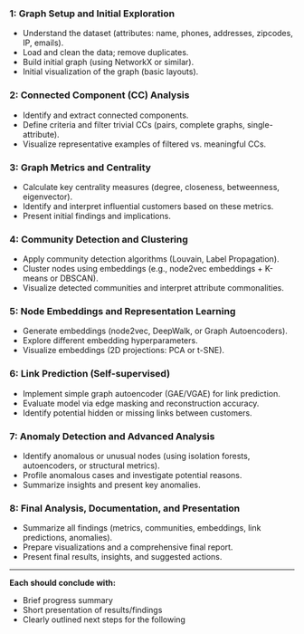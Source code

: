 

### 1: Graph Setup and Initial Exploration

* Understand the dataset (attributes: name, phones, addresses, zipcodes, IP, emails).
* Load and clean the data; remove duplicates.
* Build initial graph (using NetworkX or similar).
* Initial visualization of the graph (basic layouts).

### 2: Connected Component (CC) Analysis

* Identify and extract connected components.
* Define criteria and filter trivial CCs (pairs, complete graphs, single-attribute).
* Visualize representative examples of filtered vs. meaningful CCs.

### 3: Graph Metrics and Centrality

* Calculate key centrality measures (degree, closeness, betweenness, eigenvector).
* Identify and interpret influential customers based on these metrics.
* Present initial findings and implications.

### 4: Community Detection and Clustering

* Apply community detection algorithms (Louvain, Label Propagation).
* Cluster nodes using embeddings (e.g., node2vec embeddings + K-means or DBSCAN).
* Visualize detected communities and interpret attribute commonalities.

### 5: Node Embeddings and Representation Learning

* Generate embeddings (node2vec, DeepWalk, or Graph Autoencoders).
* Explore different embedding hyperparameters.
* Visualize embeddings (2D projections: PCA or t-SNE).

### 6: Link Prediction (Self-supervised)

* Implement simple graph autoencoder (GAE/VGAE) for link prediction.
* Evaluate model via edge masking and reconstruction accuracy.
* Identify potential hidden or missing links between customers.

### 7: Anomaly Detection and Advanced Analysis

* Identify anomalous or unusual nodes (using isolation forests, autoencoders, or structural metrics).
* Profile anomalous cases and investigate potential reasons.
* Summarize insights and present key anomalies.

### 8: Final Analysis, Documentation, and Presentation

* Summarize all findings (metrics, communities, embeddings, link predictions, anomalies).
* Prepare visualizations and a comprehensive final report.
* Present final results, insights, and suggested actions.

---

**Each should conclude with:**

* Brief progress summary
* Short presentation of results/findings
* Clearly outlined next steps for the following 
